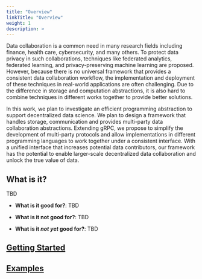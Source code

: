 ```yaml
---
title: "Overview"
linkTitle: "Overview"
weight: 1
description: >
---
```

<!---
{{% pageinfo %}}
To be decided/ deleted
{{% /pageinfo %}}
-->
Data collaboration is a common need in many research fields including finance, health care, cybersecurity, and many others. To protect data privacy in such collaborations, techniques like federated analytics, federated learning, and privacy-preserving machine learning are proposed. However, because there is no universal framework that provides a consistent data collaboration workflow, the implementation and deployment of these techniques in real-world applications are often challenging. Due to the difference in storage and computation abstractions, it is also hard to combine techniques in different works together to provide better solutions.

In this work, we plan to investigate an efficient programming abstraction to support decentralized data science. We plan to design a framework that handles storage, communication and provides multi-party data collaboration abstractions. Extending gRPC, we propose to simplify the development of multi-party protocols and allow implementations in different programming languages to work together under a consistent interface. With a unified interface that increases potential data contributors, our framework has the potential to enable larger-scale decentralized data collaboration and unlock the true value of data.

## What is it?

TBD



* **What is it good for?**: TBD

* **What is it not good for?**: TBD

* **What is it *not yet* good for?**: TBD

## [Getting Started](/docs/getting-started/)
## [Examples](/docs/examples/)

